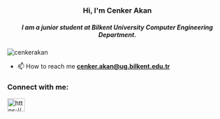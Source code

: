 <h3 align="center">Hi, I'm Cenker Akan</h3>
<h5 align="center">I am a junior student at Bilkent University Computer Engineering Department.</h5>

<p align="left"> <img src="https://komarev.com/ghpvc/?username=cenkerakan&label=Profile%20views&color=0e75b6&style=flat" alt="cenkerakan" /> </p>

- 📫 How to reach me **cenker.akan@ug.bilkent.edu.tr**

<h3 align="left">Connect with me:</h3>
<p align="left">
<a href="https://linkedin.com/in/https://www.linkedin.com/in/cenker-akan" target="blank"><img align="center" src="https://raw.githubusercontent.com/rahuldkjain/github-profile-readme-generator/master/src/images/icons/Social/linked-in-alt.svg" alt="https://www.linkedin.com/in/cenker-akan" height="30" width="40" /></a>
</p>

